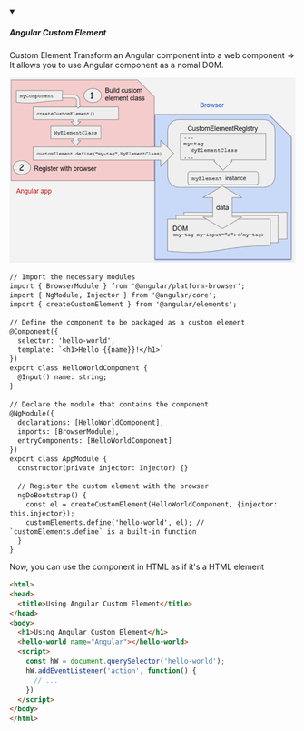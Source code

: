 <!-- https://brandfolder.com/workbench/extract-text-from-image -->
<!-- ![for root](/img/interviews/angular/custom-element.png) -->

<details open>
<summary><h5>Angular Custom Element</h5></summary>

Custom Element Transform an Angular component into a web component => It allows you to use Angular component as a nomal DOM.

![custom element](/img/interviews/angular/custom-element.png)

```tsx
// Import the necessary modules
import { BrowserModule } from '@angular/platform-browser';
import { NgModule, Injector } from '@angular/core';
import { createCustomElement } from '@angular/elements';

// Define the component to be packaged as a custom element
@Component({
  selector: 'hello-world',
  template: `<h1>Hello {{name}}!</h1>`
})
export class HelloWorldComponent {
  @Input() name: string;
}

// Declare the module that contains the component
@NgModule({
  declarations: [HelloWorldComponent],
  imports: [BrowserModule],
  entryComponents: [HelloWorldComponent]
})
export class AppModule {
  constructor(private injector: Injector) {}

  // Register the custom element with the browser
  ngDoBootstrap() {
    const el = createCustomElement(HelloWorldComponent, {injector: this.injector});
    customElements.define('hello-world', el); // `customElements.define` is a built-in function
  }
}

```

Now, you can use the component in HTML as if it's a HTML element

```html
<html>
<head>
  <title>Using Angular Custom Element</title>
</head>
<body>
  <h1>Using Angular Custom Element</h1>
  <hello-world name="Angular"></hello-world>
  <script>
    const hW = document.querySelector('hello-world');
    hW.addEventListener('action', function() {
      // ...
    })
  </script>
</body>
</html>
```

</details>

